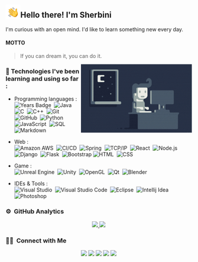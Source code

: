 <img alt="Night Coding" src="./Resources/HandWave.gif" width='40' align="left"/><h2>Hello there! I'm Sherbini</h2>

I'm curious with an open mind. I'd like to learn something new every day.

#### MOTTO
> If you can dream it, you can do it.

<img alt="Night Coding" src="https://raw.githubusercontent.com/AVS1508/AVS1508/master/assets/Night-Coding.gif" align="right"/>

### 🔧 Technologies I've been learning and using so far :

- Programming languages : <br />
![Years Badge](https://badges.pufler.dev/years/M0hammad)&nbsp;
![Java](https://img.shields.io/badge/-Java-05122A?style=flat&logo=Java&logoColor=FFA518)&nbsp;
![C](https://img.shields.io/badge/-C-05122A?style=flat&logo=C&logoColor=A8B9CC)&nbsp;
![C++](https://img.shields.io/badge/-C++-05122A?style=flat&logo=C%2B%2B&logoColor=00599C)&nbsp;
![Git](https://img.shields.io/badge/-Git-05122A?style=flat&logo=git)&nbsp;
![GitHub](https://img.shields.io/badge/-GitHub-05122A?style=flat&logo=github)&nbsp;
![Python](https://img.shields.io/badge/-Python-05122A?style=flat&logo=python)&nbsp;
![JavaScript](https://img.shields.io/badge/-JavaScript-05122A?style=flat&logo=javascript)&nbsp;
![SQL](https://img.shields.io/badge/-SQL-05122A?&logo=MySQL)
![Markdown](https://img.shields.io/badge/-Markdown-05122A?style=flat&logo=markdown)



- Web : <br /> 
![Amazon AWS](https://img.shields.io/badge/Amazon%20AWS-05122A?logo=amazon-aws)&nbsp;
![CI/CD](https://img.shields.io/badge/-CI%2FCD-05122A?&logo=CircleCI&logoColor=fff)&nbsp;
![Spring](https://img.shields.io/badge/-Spring-05122A?&logo=Spring)&nbsp;
![TCP/IP](https://img.shields.io/badge/-TCP%2FIP-05122A?&logo=Cisco)&nbsp;
![React](https://img.shields.io/badge/-React-05122A?style=flat&logo=react)&nbsp;
![Node.js](https://img.shields.io/badge/-Node.js-05122A?style=flat&logo=node.js)&nbsp;
![Django](https://img.shields.io/badge/-Django-05122A?style=flat&logo=django&logoColor=092E20)&nbsp;
![Flask](https://img.shields.io/badge/-Flask-05122A?style=flat&logo=flask)&nbsp;
![Bootstrap](https://img.shields.io/badge/-Bootstrap-05122A?style=flat&logo=bootstrap&logoColor=563D7C)
![HTML](https://img.shields.io/badge/-HTML-05122A?style=flat&logo=HTML5)&nbsp;
![CSS](https://img.shields.io/badge/-CSS-05122A?style=flat&logo=CSS3&logoColor=1572B6)&nbsp;

- Game : <br />
![Unreal Engine](https://img.shields.io/badge/-Unreal%20Engine-05122A?style=flat&logo=unreal-engine)&nbsp;
![Unity](https://img.shields.io/badge/-Unity-05122A?style=flat&logo=unity)&nbsp;
![OpenGL](https://img.shields.io/badge/-OpenGL-05122A?style=flat&logo=opengl&logocolor=#5586A4)&nbsp;
![Qt](https://img.shields.io/badge/-Qt-05122A?style=flat&logo=qt)&nbsp;
![Blender](https://img.shields.io/badge/-Blender-05122A?style=flat&logo=blender)&nbsp;

- IDEs & Tools : <br />
![Visual Studio](https://img.shields.io/badge/-Visual%20Studio-05122A?style=flat&logo=visual-studio&logoColor=2C2255&logoColor=007ACC)&nbsp;
![Visual Studio Code](https://img.shields.io/badge/-Visual%20Studio%20Code-05122A?style=flat&logo=visual-studio-code&logoColor=007ACC)&nbsp;
![Eclipse](https://img.shields.io/badge/-Eclipse-05122A?style=flat&logo=eclipse-ide&logoColor=2C2255&logoColor=F7941E)&nbsp;
![Intellij Idea](https://img.shields.io/badge/-Intellij%20Idea-05122A?style=flat&logo=intellij-idea&logoColor=2C2255&logoColor=white)&nbsp;
![Photoshop](https://img.shields.io/badge/-Photoshop-05122A?style=flat&logo=adobe-photoshop)&nbsp;



### ⚙️ &nbsp;GitHub Analytics

<p align="center">
<a href="https://github.com/MKSherbini">
  <img height="180em" src="https://github-readme-stats-eight-theta.vercel.app/api?username=MKSherbini&show_icons=true&theme=algolia&include_all_commits=true&count_private=true"/>
  <img height="180em" src="https://github-readme-stats-eight-theta.vercel.app/api/top-langs/?username=MKSherbini&layout=compact&langs_count=8&theme=algolia"/>
</a>
</p>

### 🤝🏻 &nbsp;Connect with Me

<p align="center">
<a href="https://linkedin.com/in/MKSherbini"><img src="https://img.shields.io/badge/-%20MKSherbini-05122A?style=flat&logo=Linkedin"/></a>
<a href="https://facebook.com/MKSherbini"><img src="https://img.shields.io/badge/-%20MKSherbini-05122A?style=flat&logo=facebook"/></a>
<a href="mailto:MKSherbini@gmail.com"><img src="https://img.shields.io/badge/-%20MKSherbini-05122A?style=flat&logo=gmail"/></a>
<a href="https://twitter.com/MKSherbini"><img src="https://img.shields.io/badge/-%20MKSherbini-05122A?style=flat&logo=twitter"/></a>
<a href="https://instagram.com/MKSherbini"><img src="https://img.shields.io/badge/-%20MKSherbini-05122A?style=flat&logo=Instagram "/></a>
<p>



<!--
You found a secret! MKSherbini/MKSherbini is a ✨special ✨ repository that you can use to add a README.md to your GitHub profile. Make sure it’s public and initialize it with a README to get started. 

**MKSherbini/MKSherbini** is a ✨ _special_ ✨ repository because its `README.md` (this file) appears on your GitHub profile.
Here are some ideas to get you started:
- 🔭 I’m currently working on ...
- 🌱 I’m currently learning ...
- 👯 I’m looking to collaborate on ...
- 🤔 I’m looking for help with ...
- 💬 Ask me about ...
- 📫 How to reach me: ...
- 😄 Pronouns: ...
- ⚡ Fun fact: ...



](https://github.com/mksherbini?tab=repositories&q=&type=&language=java)
-->
